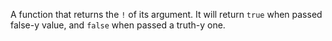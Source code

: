 A function that returns the `!` of its argument. It will return `true` when passed false-y value, and `false` when passed a truth-y one.
